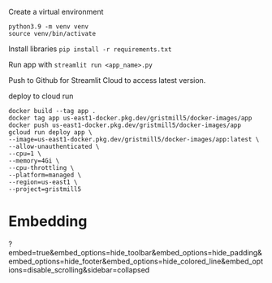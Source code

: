 Create a virtual environment
```
python3.9 -m venv venv
source venv/bin/activate
```

Install libraries
`pip install -r requirements.txt`

Run app with `streamlit run <app_name>.py`

Push to Github for Streamlit Cloud to access latest version.

deploy to cloud run
```
docker build --tag app .
docker tag app us-east1-docker.pkg.dev/gristmill5/docker-images/app
docker push us-east1-docker.pkg.dev/gristmill5/docker-images/app
gcloud run deploy app \
--image=us-east1-docker.pkg.dev/gristmill5/docker-images/app:latest \
--allow-unauthenticated \
--cpu=1 \
--memory=4Gi \
--cpu-throttling \
--platform=managed \
--region=us-east1 \
--project=gristmill5
```

# Embedding

?embed=true&embed_options=hide_toolbar&embed_options=hide_padding&embed_options=hide_footer&embed_options=hide_colored_line&embed_options=disable_scrolling&sidebar=collapsed
